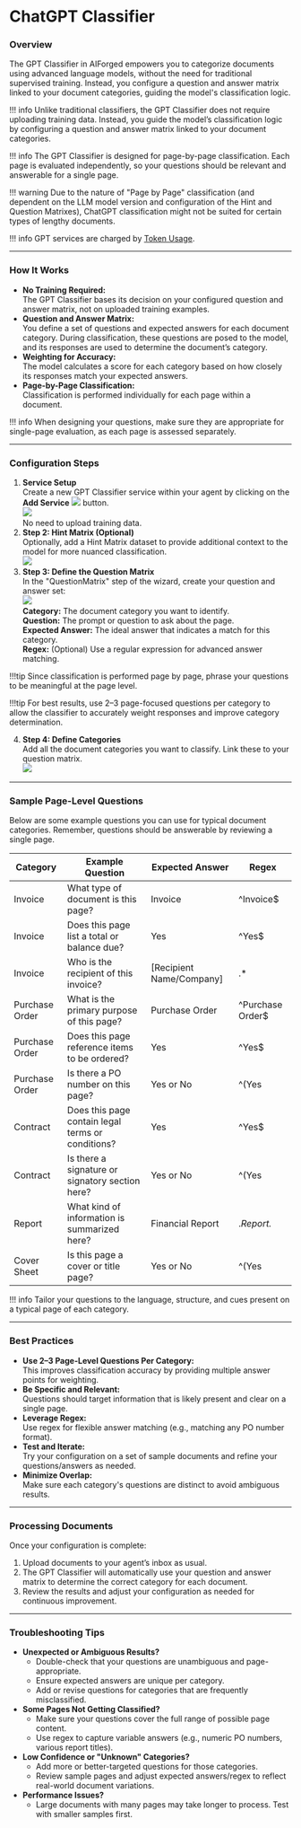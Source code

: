 # ChatGPT Classifier

### Overview

The GPT Classifier in AIForged empowers you to categorize documents using advanced language models, without the need for traditional supervised training. Instead, you configure a question and answer matrix linked to your document categories, guiding the model's classification logic.

!!! info
    Unlike traditional classifiers, the GPT Classifier does not require uploading training data. Instead, you guide the model’s classification logic by configuring a question and answer matrix linked to your document categories.

!!! info
    The GPT Classifier is designed for page-by-page classification. Each page is evaluated independently, so your questions should be relevant and answerable for a single page.

!!! warning
    Due to the nature of "Page by Page" classification (and dependent on the LLM model version and configuration of the Hint and Question Matrixes), ChatGPT classification might not be suited for certain types of lengthy documents.

!!! info
    GPT services are charged by [Token Usage](https://platform.openai.com/tokenizer).

***

### How It Works

- **No Training Required:**  
    The GPT Classifier bases its decision on your configured question and answer matrix, not on uploaded training examples.
- **Question and Answer Matrix:**  
    You define a set of questions and expected answers for each document category. During classification, these questions are posed to the model, and its responses are used to determine the document’s category.
- **Weighting for Accuracy:**  
    The model calculates a score for each category based on how closely its responses match your expected answers.
- **Page-by-Page Classification:**  
    Classification is performed individually for each page within a document.

!!! info
    When designing your questions, make sure they are appropriate for single-page evaluation, as each page is assessed separately.

***

### Configuration Steps

1. **Service Setup**  
    Create a new GPT Classifier service within your agent by clicking on the **Add Service** ![](../../assets/image%20%2826%29%20%281%29.png) button.  
    ![](../../assets/image%20%2827%29%20%281%29.png)  
    No need to upload training data.  
2. **Step 2: Hint Matrix (Optional)**  
    Optionally, add a Hint Matrix dataset to provide additional context to the model for more nuanced classification.  
    ![](../../assets/image%20%2828%29%20%281%29.png)  
3.  **Step 3: Define the Question Matrix**  
    In the "QuestionMatrix" step of the wizard, create your question and answer set:  
    ![](../../assets/GPT%20Classifier.png)  
    **Category:** The document category you want to identify.  
    **Question:** The prompt or question to ask about the page.  
    **Expected Answer:** The ideal answer that indicates a match for this category.  
    **Regex:** (Optional) Use a regular expression for advanced answer matching.  

!!!tip
    Since classification is performed page by page, phrase your questions to be meaningful at the page level.

!!!tip
    For best results, use 2–3 page-focused questions per category to allow the classifier to accurately weight responses and improve category determination.

4. **Step 4: Define Categories**  
    Add all the document categories you want to classify. Link these to your question matrix.  
    ![](../../assets/image%20%2829%29%20%281%29.png)

***

### Sample Page-Level Questions

Below are some example questions you can use for typical document categories. Remember, questions should be answerable by reviewing a single page.

| Category       | Example Question                                  | Expected Answer           | Regex            |
| -------------- | ------------------------------------------------- | ------------------------- | ---------------- |
| Invoice        | What type of document is this page?               | Invoice                   | ^Invoice$        |
| Invoice        | Does this page list a total or balance due?       | Yes                       | ^Yes$            |
| Invoice        | Who is the recipient of this invoice?             | \[Recipient Name/Company] | .\*              |
| Purchase Order | What is the primary purpose of this page?         | Purchase Order            | ^Purchase Order$ |
| Purchase Order | Does this page reference items to be ordered?     | Yes                       | ^Yes$            |
| Purchase Order | Is there a PO number on this page?                | Yes or No                 | ^(Yes            |
| Contract       | Does this page contain legal terms or conditions? | Yes                       | ^Yes$            |
| Contract       | Is there a signature or signatory section here?   | Yes or No                 | ^(Yes            |
| Report         | What kind of information is summarized here?      | Financial Report          | ._Report._       |
| Cover Sheet    | Is this page a cover or title page?               | Yes or No                 | ^(Yes            |

!!! info
    Tailor your questions to the language, structure, and cues present on a typical page of each category.

***

### Best Practices

- **Use 2–3 Page-Level Questions Per Category:**  
    This improves classification accuracy by providing multiple answer points for weighting.
- **Be Specific and Relevant:**  
    Questions should target information that is likely present and clear on a single page.
- **Leverage Regex:**  
    Use regex for flexible answer matching (e.g., matching any PO number format).
- **Test and Iterate:**  
    Try your configuration on a set of sample documents and refine your questions/answers as needed.
- **Minimize Overlap:**  
    Make sure each category's questions are distinct to avoid ambiguous results.

***

### Processing Documents

Once your configuration is complete:

1. Upload documents to your agent’s inbox as usual.
2. The GPT Classifier will automatically use your question and answer matrix to determine the correct category for each document.
3. Review the results and adjust your configuration as needed for continuous improvement.

***

### Troubleshooting Tips

* **Unexpected or Ambiguous Results?**
    * Double-check that your questions are unambiguous and page-appropriate.
    * Ensure expected answers are unique per category.
    * Add or revise questions for categories that are frequently misclassified.
* **Some Pages Not Getting Classified?**
    * Make sure your questions cover the full range of possible page content.
    * Use regex to capture variable answers (e.g., numeric PO numbers, various report titles).
* **Low Confidence or "Unknown" Categories?**
    * Add more or better-targeted questions for those categories.
    * Review sample pages and adjust expected answers/regex to reflect real-world document variations.
* **Performance Issues?**
    * Large documents with many pages may take longer to process. Test with smaller samples first.